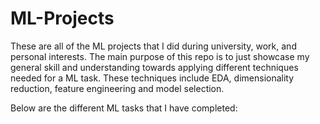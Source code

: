 # ML-Projects
These are all of the ML projects that I did during university, work, and personal interests. 
The main purpose of this repo is to just showcase my general skill and understanding towards applying different techniques needed for a ML task.
These techniques include EDA, dimensionality reduction, feature engineering and model selection.

Below are the different ML tasks that I have completed:
